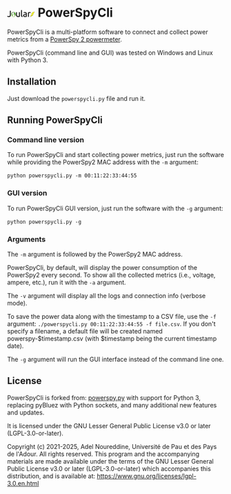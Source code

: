 # <a href="https://www.noureddine.org/research/joular/"><img src="https://raw.githubusercontent.com/joular/.github/main/profile/joular.png" alt="Joular Project" width="64" /></a> PowerSpyCli

PowerSpyCli is a multi-platform software to connect and collect power metrics from a [PowerSpy 2 powermeter](https://www.alciom.com/nos-metiers/produits/powerspy2/).

PowerSpyCli (command line and GUI) was tested on Windows and Linux with Python 3.

## Installation

Just download the ```powerspycli.py``` file and run it.

## Running PowerSpyCli

### Command line version

To run PowerSpyCli and start collecting power metrics, just run the software while providing the PowerSpy2 MAC address with the ```-m``` argument:

```
python powerspycli.py -m 00:11:22:33:44:55
```

### GUI version

To run PowerSpyCli GUI version, just run the software with the ```-g``` argument:

```
python powerspycli.py -g
```

### Arguments

The ```-m``` argument is followed by the PowerSpy2 MAC address. 

PowerSpyCli, by default, will display the power consumption of the PowerSpy2 every second.
To show all the collected metrics (i.e., voltage, ampere, etc.), run it with the ```-a``` argument.

The ```-v``` argument will display all the logs and connection info (verbose mode).

To save the power data along with the timestamp to a CSV file, use the ```-f``` argument:
```./powerspycli.py 00:11:22:33:44:55 -f file.csv```.
If you don't specify a filename, a default file will be created named powerspy-$timestamp.csv (with $timestamp being the current timestamp date).

The ```-g``` argument will run the GUI interface instead of the command line one. 

## License

PowerSpyCli is forked from: [powerspy.py](https://github.com/patrickmarlier/powerspy.py/) with support for Python 3, replacing pyBluez with Python sockets, and many additional new features and updates.

It is licensed under the GNU Lesser General Public License v3.0 or later (LGPL-3.0-or-later).

Copyright (c) 2021-2025, Adel Noureddine, Université de Pau et des Pays de l'Adour.
All rights reserved. This program and the accompanying materials are made available under the terms of the  GNU Lesser General Public License v3.0 or later (LGPL-3.0-or-later) which accompanies this distribution, and is available at: https://www.gnu.org/licenses/lgpl-3.0.en.html
